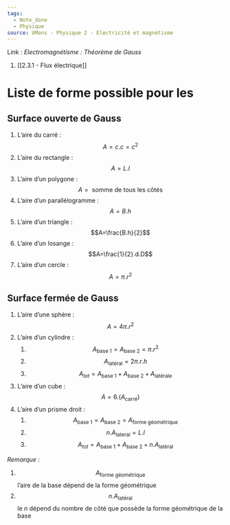 ```yaml
---
tags:
  - Note_done
  - Physique
source: UMons - Physique 2 - Electricité et magnétisme
---
```


Link :
_Electromagnétisme : Théorème de Gauss_
1. [[2.3.1 - Flux électrique]]

# Liste de forme possible pour les 
## Surface ouverte de Gauss
1. L’aire du carré : $$A=c.c=c^2$$
2. L’aire du rectangle : $$A=L.l$$
3. L’aire d’un polygone : $$A=\text{ somme de tous les côtés}$$
4. L’aire d’un parallélogramme : $$A=B.h$$
5. L’aire d’un triangle : $$A=\frac{B.h}{2}$$
6. L’aire d’un losange : $$A=\frac{1}{2}.d.D$$
7. L’aire d’un cercle : $$A=\pi.r^2$$

## Surface fermée de Gauss
1. L’aire d’une sphère : $$A=4\pi.r^2$$
2. L’aire d’un cylindre : 
	1. $$A_{\text{base 1}}=A_{\text{base 2}}=\pi.r^2$$
	2. $$A_{\text{latéral}}=2\pi.r.h$$
	3. $$A_{tot}=A_{\text{base 1}}+A_{\text{base 2}}+A_{\text{latérale}}$$
3. L’aire d’un cube : $$A=6.(A_{\text{carré}})$$
4. L’aire d’un prisme droit : 
	1. $$A_{\text{base 1}}=A_{\text{base 2}}=A_{\text{forme géométrique}}$$
	2. $$n.A_{\text{lateral}}=L.l$$
	3. $$A_{tot}=A_{\text{base 1}}+A_{\text{base 2}}+n.A_{\text{latéral}}$$

_Remarque_ :
1. $$A_{\text{forme géométrique}}$$ l’aire de la base dépend de la forme géométrique 
2. $$n.A_{\text{latéral}}$$ le $n$ dépend du nombre de côté que possède la forme géométrique de la base 